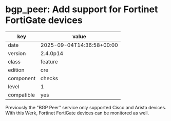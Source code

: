 [//]: # (werk v2)
# bgp_peer: Add support for Fortinet FortiGate devices

key        | value
---------- | ---
date       | 2025-09-04T14:36:58+00:00
version    | 2.4.0p14
class      | feature
edition    | cre
component  | checks
level      | 1
compatible | yes

Previously the "BGP Peer" service only supported Cisco and Arista devices.
With this Werk, Fortinet FortiGate devices can be monitored as well.

